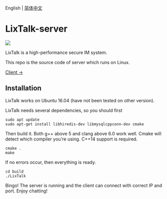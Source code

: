 English | [简体中文](https://github.com/ZingLix/LixTalk-server/blob/master/Readme.zh.md)

# LixTalk-server

![](https://travis-ci.com/ZingLix/LixTalk-server.svg?branch=master)

LixTalk is a high-performance secure IM system.

This repo is the source code of server which runs on Linux.

[Client ->](https://github.com/ZingLix/LixTalk-client)

## Installation

LixTalk works on Ubuntu 16.04 (have not been tested on other version).

LixTalk needs several dependencies, so you should first

```
sudo apt update
sudo apt-get install libhiredis-dev libmysqlcppconn-dev cmake
```

Then build it. Both g++ above 5 and clang above 6.0 work well. Cmake will detect which compiler you're using. C++14 support is required.

```
cmake .
make
```

If no errors occur, then everything is ready. 

```
cd build
./LixTalk
```

Bingo! The server is running and the client can connect with correct IP and port. Enjoy chatting!

